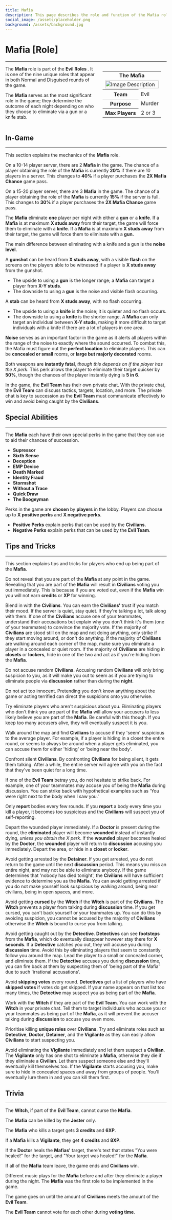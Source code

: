 ```yaml
---
title: Mafia
description: This page describes the role and function of the Mafia role.
social_image: /assets/placeholder.png
background: /assets/background.jpg
---
```


# Mafia [Role]
---

<style>
@media (max-width: 768px) { /* For mobile users */
    .flex-container {
        flex-direction: column;
        align-items: center;
    }
    .infobox {
        align-self: center;
        order: -1;
        margin-left: 0;
        margin-bottom: 20px;
        width: 100%;
        max-width: 300px;
    }
}
</style>

<div class="flex-container" style="display: flex; align-items: flex-start;">
    <div style="flex: 1;">
        The <b> Mafia </b> role is part of the <b> Evil Roles </b>. It is one of the nine unique roles that appear in both Normal and Disguised rounds of the game. <p> The <b> Mafia </b> serves as the most significant role in the game; they determine the outcome of each night depending on who they choose to eliminate via a gun or a knife stab. </p>
    </div>
    <div class="infobox" style="flex: 0 0 200px; margin-left: 20px;">
        <table>
            <tr>
                <td colspan="2" style="text-align: center; font-weight: bold;">The Mafia</td>
            </tr>
            <td colspan="2"><img src="https://mafiawiki.astrofare.xyz/assets/placeholder.png" alt="Image Description" class="infobox-image" style="width: 100%;"></td>
            </tr>
            <tr>
                <th>Team</th>
                <td>Evil</td>
            </tr>
            <tr>
                <th>Purpose</th>
                <td>Murder</td>
            </tr>
            <tr>
                 <th> Max Players </th>
                 <td> 2 or 3 </th>
            </tr>
        </table>
    </div>
</div>

## **In-Game**
---
This section explains the mechanics of the **Mafia** role.

On a 10-14 player server, there are 2 **Mafia** in the game. The chance of a player obtaining the role of the **Mafia** is currently **20%** if there are 10 players in a server. This changes to **40%** if a player purchases the **2X Mafia Chance** game pass.

On a 15-20 player server, there are 3 **Mafia** in the game. The chance of a player obtaining the role of the **Mafia** is currently **15%** if the server is full. This changes to **30%** if a player purchases the **2X Mafia Chance** game pass.

The **Mafia** eliminate **one** player per night with either a **gun** or a **knife**. If a **Mafia** is at maximum **X studs away** from their target, the game will force them to eliminate with a **knife**. If a **Mafia** is at maximum **X studs away** from their target, the game will force them to eliminate with a **gun.**

The main difference between eliminating with a knife and a gun is the **noise level**. 

A **gunshot** can be heard from **X studs away**, with a visible **flash** on the screens on the players able to be witnessed if a player is **X studs away** from the gunshot.
- The upside to using a **gun** is the longer range; a **Mafia** can target a player from **X-Y studs**. 
- The downside to using a **gun** is the noise and visible flash occurring.

A **stab** can be heard from **X studs away**, with no flash occurring. 
- The upside to using a **knife** is the noise; it is quieter and no flash occurs. 
- The downside to using a **knife** is the shorter range. A **Mafia** can only target an individual between **X-Y studs**, making it more difficult to target individuals with a knife if there are a lot of players in one area.

**Noise** serves as an important factor in the game as it alerts all players within the range of the noise to exactly where the sound occurred. To combat this, the Mafia must figure out the **perfect location** to eliminate players. This can be **concealed or small** rooms, or **large but majorly decorated** rooms.
  
Both weapons are **instantly fatal**, *though this depends on if the player has the X perk*. This perk allows the player to eliminate their target quicker by **50%**, though the chances of the player instantly dying is **5 in 6**.

In the game, the **Evil Team** has their own private chat. With the private chat, the **Evil Team** can discuss tactics, targets, location, and more. The private chat is key to succession as the **Evil Team** must communicate effectively to win and avoid being caught by the **Civilians**. 



## **Special Abilities**
---

The **Mafia** each have their own special perks in the game that they can use to aid their chances of succession.

- **Supressor**
- **Sixth Sense**
- **Deception**
- **EMP Device**
- **Death Marked**
- **Identity Fraud**
- **Stormshot**
- **Without a Trace**
- **Quick Draw**
- **The Boogeyman**

Perks in the game are **chosen** by **players** in the lobby. Players can choose up to **X positive perks** and **X negative perks**.
- **Positive Perks** explain perks that can be used by the **Civilians.**
- **Negative Perks** explain perks that can be used by the **Evil Team**.

## **Tips and Tricks**
---

This section explains tips and tricks for players who end up being part of the **Mafia**.

Do not reveal that you are part of the **Mafia** at any point in the game. Revealing that you are part of the **Mafia** will result in **Civilians** voting you out immediately. This is because if you are voted out, even if the **Mafia** win you will not earn **credits** or **XP** for winning.

Blend in with the **Civilians**. You can earn the **Civilians'** trust if you match their mood. If the server is quiet, stay quiet. If they're talking a lot, talk along with them. If one of the **Civilians** accuse one of your teammates, understand their accusations but explain why you don't think it's them (one of your teammates) to convince the majority vote. If the majority of **Civilians** are stood still on the map and not doing anything, only strike if they start moving around, or don't do anything. If the majority of **Civilians** are walking around each corner of the map, make sure you eliminate a player in a concealed or quiet room. If the majority of **Civilians** are hiding in **closets** or **lockers**, hide in one of the two and act as if you're hiding from the **Mafia**.

Do not accuse random **Civilians**. Accusing random **Civilians** will only bring suspicion to you, as it will make you out to seem as if you are trying to eliminate people via **discussion** rather than during the **night**.

Do not act too innocent. Pretending you don't know anything about the game or acting terrified can direct the suspicions onto you otherwise. 

Try eliminate players who aren't suspicious about you. Eliminating players who don't think you are part of the **Mafia** will allow your accusers to less likely believe you are part of the **Mafia**. Be careful with this though. If you keep too many accusers alive, they will eventually suspect it is you.

Walk around the map and find **Civilians** to accuse if they 'seem' suspicious to the average player. For example, if a player is hiding in a closet the entire round, or seems to always be around when a player gets eliminated, you can accuse them for either 'hiding' or 'being near the body'.

Confront silent **Civilians**. By confronting **Civilians** for being silent, it gets them talking. After a while, the entire server will agree with you on the fact that they've been quiet for a long time.

If one of the **Evil Team** betray you, do not hesitate to strike back. For example, one of your teammates may accuse you of being the **Mafia** during discussion. You can strike back with hypothetical examples such as 'You were right next to the body when I saw you.'

Only **report** bodies every few rounds. If you **report** a body every time you kill a player, it becomes too suspicious and the **Civilians** will suspect you of self-reporting. 

Depart the wounded player immediately. If a **Doctor** is present during the round, the **eliminated** player will become **wounded** instead of instantly dying, *unless you obtain the X perk*. If the **wounded** player becomes healed by the **Doctor**, the **wounded** player will return to **discussion** accusing you immediately. Depart the area, or hide in a **closet** or **locker**. 

Avoid getting arrested by the **Detainer**. If you get arrested, you do not return to the game until the next **discussion** period. This means you miss an entire night, and may not be able to eliminate anybody. If the game determines that 'nobody has died tonight', the **Civilians** will have sufficient evidence to determine you as the **Mafia**. You can avoid getting arrested if you do not make yourself look suspicious by walking around, being near civilians, being in open spaces, and more.

Avoid getting **cursed** by the **Witch** if the **Witch** is part of the **Civilians**. The **Witch** prevents a player from talking during **discussion** time. If you get cursed, you can't back yourself or your teammates up. You can do this by avoiding suspicion, you cannot be accused by the majority of **Civilians** otherwise the **Witch** is bound to curse you from talking.

Avoid getting caught out by the **Detective**. **Detectives** can see **footsteps** from the **Mafia**, which do eventually disappear however stay there for **X seconds**. If a **Detective** catches you out, they will accuse you during **discussion** time. Avoid this by eliminating players that seem to constantly follow you around the map. Lead the player to a small or concealed corner, and eliminate them. If the **Detective** accuses you during **discussion** time, you can fire back at them by suspecting them of 'being part of the Mafia' due to such 'irrational accusations'.

Avoid **skipping votes** every round. **Detectives** get a list of players who have **skipped votes** if votes do get skipped. If your name appears on that list too many times, the **Detective** may suspect you as being part of the **Mafia**.

Work with the **Witch** if they are part of the **Evil Team**. You can work with the **Witch** in your private chat. Tell them to target individuals who accuse you or your teammates as being part of the **Mafia**, as it will prevent the accuser talking during **discussion** to accuse you even more.

Prioritise killing **unique roles** over **Civilians**. Try and eliminate roles such as **Detective**, **Doctor**, **Detainer**, and the **Vigilante** as they can easily allow **Civilians** to start suspecting you. 

Avoid eliminating the **Vigilante** immediately and let them suspect a **Civilian**. The **Vigilante** only has one shot to eliminate a **Mafia**, otherwise they die if they eliminate a **Civilian**. Let them suspect someone else and they'll eventually kill themselves too. If the **Vigilante** starts accusing you, make sure to hide in concealed spaces and away from groups of people. You'll eventually lure them in and you can kill them first.
## **Trivia**
---

The **Witch**, if part of the **Evil Team**, cannot curse the **Mafia**. 

The **Mafia** can be killed by the **Jester** only.

The **Mafia** who kills a target gets **3 credits** and **6XP**.

If a **Mafia** kills a **Vigilante**, they get **4 credits** and **8XP**.

If the **Doctor** heals the **Mafias'** target, there's text that states "You were healed!" for the target, and "Your target was healed!" for the **Mafia**.

If all of the **Mafia** team leave, the game ends and **Civilians** win. 

Different music plays for the **Mafia** before and after they eliminate a player during the night. 
The **Mafia** was the first role to be implemented in the game.

The game goes on until the amount of **Civilians** meets the amount of the **Evil Team**.

The **Evil Team** cannot vote for each other during **voting time**. 

